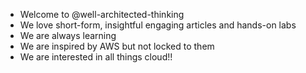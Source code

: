 - Welcome to @well-architected-thinking
- We love short-form, insightful engaging articles and hands-on labs
- We are always learning
- We are inspired by AWS but not locked to them
- We are interested in all things cloud!!
